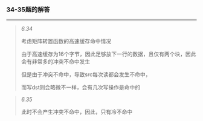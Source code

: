 ### 34-35题的解答

---


> _6.34_
>
> 考虑矩阵转置函数的高速缓存命中情况
>
> 由于高速缓存为16个字节，因此足够放下一行的数据，且仅有两个块，因此会有非常多的冲突不命中发生
>
> 但是由于冲突不命中，导致src每次读都会发生不命中，
>
> 而写dst则会略微不一样，会有几次写操作是命中的


> _6.35_
> 
> 此时不会产生冲突不命中，因此，只有冷不命中
> 
